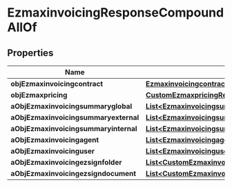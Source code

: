 

# EzmaxinvoicingResponseCompoundAllOf


## Properties

| Name | Type | Description | Notes |
|------------ | ------------- | ------------- | -------------|
|**objEzmaxinvoicingcontract** | [**EzmaxinvoicingcontractResponseCompound**](EzmaxinvoicingcontractResponseCompound.md) |  |  |
|**objEzmaxpricing** | [**CustomEzmaxpricingResponse**](CustomEzmaxpricingResponse.md) |  |  |
|**aObjEzmaxinvoicingsummaryglobal** | [**List&lt;EzmaxinvoicingsummaryglobalResponseCompound&gt;**](EzmaxinvoicingsummaryglobalResponseCompound.md) |  |  |
|**aObjEzmaxinvoicingsummaryexternal** | [**List&lt;EzmaxinvoicingsummaryexternalResponseCompound&gt;**](EzmaxinvoicingsummaryexternalResponseCompound.md) |  |  |
|**aObjEzmaxinvoicingsummaryinternal** | [**List&lt;EzmaxinvoicingsummaryinternalResponseCompound&gt;**](EzmaxinvoicingsummaryinternalResponseCompound.md) |  |  |
|**aObjEzmaxinvoicingagent** | [**List&lt;EzmaxinvoicingagentResponseCompound&gt;**](EzmaxinvoicingagentResponseCompound.md) |  |  |
|**aObjEzmaxinvoicinguser** | [**List&lt;EzmaxinvoicinguserResponseCompound&gt;**](EzmaxinvoicinguserResponseCompound.md) |  |  |
|**aObjEzmaxinvoicingezsignfolder** | [**List&lt;CustomEzmaxinvoicingEzsignfolderResponse&gt;**](CustomEzmaxinvoicingEzsignfolderResponse.md) |  |  |
|**aObjEzmaxinvoicingezsigndocument** | [**List&lt;CustomEzmaxinvoicingEzsigndocumentResponse&gt;**](CustomEzmaxinvoicingEzsigndocumentResponse.md) |  |  |




